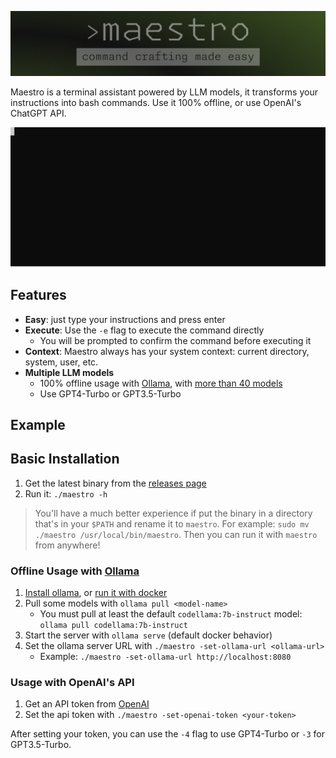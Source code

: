 ![maestro banner](banner.png)

Maestro is a terminal assistant powered by LLM models, it transforms your instructions into bash commands. Use it 100% offline, or use OpenAI's ChatGPT API.

![](maestro.svg)


## Features

- **Easy**: just type your instructions and press enter
- **Execute**: Use the `-e` flag to execute the command directly
  - You will be prompted to confirm the command before executing it
- **Context**: Maestro always has your system context: current directory, system, user, etc.
- **Multiple LLM models**
  - 100% offline usage with [Ollama](https://ollama.ai), with [more than 40 models](https://ollama.ai/library)
  - Use GPT4-Turbo or GPT3.5-Turbo

## Example



## Basic Installation

1. Get the latest binary from the [releases page](https://github.com/pluja/maestro/releases)
2. Run it: `./maestro -h`

> You'll have a much better experience if put the binary in a directory that's in your `$PATH` and rename it to `maestro`. For example: `sudo mv ./maestro /usr/local/bin/maestro`. Then you can run it with `maestro` from anywhere!

### Offline Usage with [Ollama](https://ollama.ai)

1. [Install ollama](https://ollama.ai/download), or [run it with docker](https://hub.docker.com/r/ollama/ollama)
2. Pull some models with `ollama pull <model-name>`
    - You must pull at least the default `codellama:7b-instruct` model: `ollama pull codellama:7b-instruct`
3. Start the server with `ollama serve` (default docker behavior)
4. Set the ollama server URL with `./maestro -set-ollama-url <ollama-url>`
   - Example: `./maestro -set-ollama-url http://localhost:8080`

### Usage with OpenAI's API

1. Get an API token from [OpenAI](https://platform.openai.com/)
2. Set the api token with `./maestro -set-openai-token <your-token>`

After setting your token, you can use the `-4` flag to use GPT4-Turbo or `-3` for GPT3.5-Turbo.